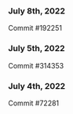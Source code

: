 ### July 8th, 2022

Commit #192251

### July 5th, 2022

Commit #314353


### July 4th, 2022

Commit #72281
